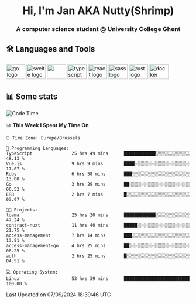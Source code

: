 <h1 align="center">Hi, I'm Jan AKA Nutty(Shrimp)</h1>
<h3 align="center">A computer science student @ University College Ghent</h3>

<h2 align="left">🛠️ Languages and Tools</h2>

###

<div align="left">
  <img src="https://cdn.jsdelivr.net/gh/devicons/devicon/icons/go/go-original.svg" height="40" width="52" alt="go logo"  />
  <img src="https://cdn.jsdelivr.net/gh/devicons/devicon@latest/icons/svelte/svelte-original.svg"  height="40" width="52" alt="svelte logo" />
  <img src="https://cdn.jsdelivr.net/gh/devicons/devicon@latest/icons/tailwindcss/tailwindcss-original.svg" height="40" width="52" />
  <img src="https://cdn.jsdelivr.net/gh/devicons/devicon/icons/typescript/typescript-original.svg" height="40" width="52" alt="typescript logo"  />
  <img src="https://cdn.jsdelivr.net/gh/devicons/devicon/icons/react/react-original.svg" height="40" width="52" alt="react logo"  />
  <img src="https://cdn.jsdelivr.net/gh/devicons/devicon/icons/sass/sass-original.svg" height="40" width="52" alt="sass logo"  />
  <img src="https://cdn.jsdelivr.net/gh/devicons/devicon@latest/icons/rust/rust-original.svg" height="40" width="52" alt="rust logo" />
  <img src="https://cdn.jsdelivr.net/gh/devicons/devicon/icons/docker/docker-original.svg" height="40" width="52" alt="docker logo"  />
</div>

<h2>📊 Some stats</h2>

<!--START_SECTION:waka-->
![Code Time](http://img.shields.io/badge/Code%20Time-5%2C008%20hrs%206%20mins-blue)

📊 **This Week I Spent My Time On** 

```text
🕑︎ Time Zone: Europe/Brussels

💬 Programming Languages: 
TypeScript               25 hrs 49 mins      ████████████░░░░░░░░░░░░░   48.13 % 
Vue.js                   9 hrs 9 mins        ████░░░░░░░░░░░░░░░░░░░░░   17.07 % 
Ruby                     6 hrs 58 mins       ███░░░░░░░░░░░░░░░░░░░░░░   13.00 % 
Go                       3 hrs 29 mins       ██░░░░░░░░░░░░░░░░░░░░░░░   06.52 % 
ERB                      2 hrs 7 mins        █░░░░░░░░░░░░░░░░░░░░░░░░   03.97 % 

🐱‍💻 Projects: 
loama                    25 hrs 20 mins      ████████████░░░░░░░░░░░░░   47.24 % 
contract-nuxt            11 hrs 40 mins      █████░░░░░░░░░░░░░░░░░░░░   21.75 % 
access-management        7 hrs 14 mins       ███░░░░░░░░░░░░░░░░░░░░░░   13.51 % 
access-management-go     4 hrs 25 mins       ██░░░░░░░░░░░░░░░░░░░░░░░   08.25 % 
auth                     2 hrs 25 mins       █░░░░░░░░░░░░░░░░░░░░░░░░   04.51 % 

💻 Operating System: 
Linux                    53 hrs 39 mins      █████████████████████████   100.00 % 
```


 Last Updated on 07/09/2024 18:39:46 UTC
<!--END_SECTION:waka-->
